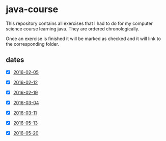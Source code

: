 # java-course

This repository contains all exercises that I had to do for my computer science course learning java.
They are ordered chronologically.

Once an exercise is finished it will be marked as checked and it will link to the corresponding folder.

## dates

- [x] [2016-02-05](https://github.com/manuelgu/java-course/tree/master/2016-02-05)
- [x] [2016-02-12](https://github.com/manuelgu/java-course/tree/master/2016-02-12)
- [x] [2016-02-19](https://github.com/manuelgu/java-course/tree/master/2016-02-19)
- [x] [2016-03-04](https://github.com/manuelgu/java-course/tree/master/2016-03-04)
- [x] [2016-03-11](https://github.com/manuelgu/java-course/tree/master/2016-03-11)
- [x] [2016-05-13](https://github.com/manuelgu/java-course/tree/master/2016-05-13)
- [x] [2016-05-20](https://github.com/manuelgu/java-course/tree/master/2016-05-20)

